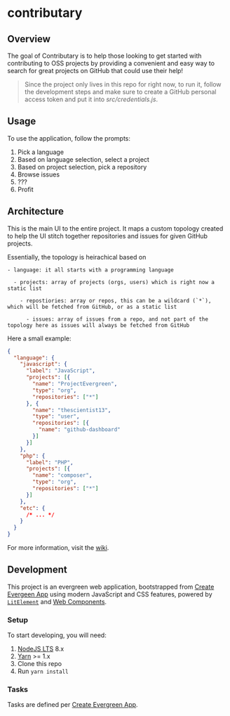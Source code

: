 # contributary

## Overview
The goal of Contributary is to help those looking to get started with contributing to OSS projects by providing a convenient and easy way to search for great projects on GitHub that could use their help!

> Since the project only lives in this repo for right now, to run it, follow the development steps and make sure to create a GitHub personal access token and put it into _src/credentials.js_.

## Usage
To use the application, follow the prompts:
1. Pick a language
1. Based on language selection, select a project
1. Based on project selection, pick a repository
1. Browse issues
1. ???
1. Profit

## Architecture
This is the main UI to the entire project.  It maps a custom topology created to help the UI stitch together repositories and issues for given GitHub projects.

Essentially, the topology is heirachical based on
```shell
- language: it all starts with a programming language

  - projects: array of projects (orgs, users) which is right now a static list

    - repostiories: array or repos, this can be a wildcard (`*`), which will be fetched from GitHub, or as a static list
      
      - issues: array of issues from a repo, and not part of the topology here as issues will always be fetched from GitHub
```

Here a small example:
```json
{
  "language": {
    "javascript": {
      "label": "JavaScript",
      "projects": [{
        "name": "ProjectEvergreen",
        "type": "org",
        "repositories": ["*"]
      }, {
        "name": "thescientist13",
        "type": "user",
        "repositories": [{
          "name": "github-dashboard"
        }]
      }]
    },
    "php": {
      "label": "PHP",
      "projects": [{
        "name": "composer",
        "type": "org",
        "repositories": ["*"]
      }]
    },
    "etc": {
      /* ... */
    }
  }
}
```

For more information, visit the [wiki](TODO).

## Development
This project is an evergreen web application, bootstrapped from [Create Evergeen App](https://github.com/ProjectEvergreen/create-evergreen-app) using modern JavaScript and CSS features, powered by [`LitElement`](https://github.com/Polymer/lit-element) and [Web Components](https://www.webcomponents.org/).  

### Setup
To start developing, you will need:
1. [NodeJS LTS](https://nodejs.org) 8.x
1. [Yarn](https://yarnpkg.com/) >= 1.x
1. Clone this repo
1. Run `yarn install`

### Tasks
Tasks are defined per [Create Evergreen App](https://github.com/ProjectEvergreen/create-evergreen-app#development).